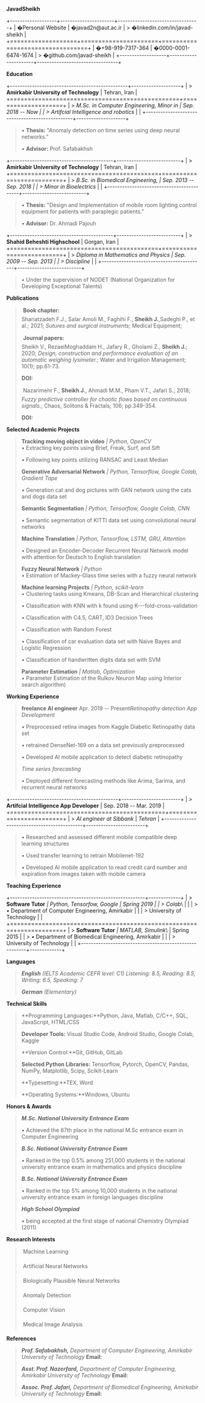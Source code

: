 **JavadSheikh**

+-------------------+----------------------+---------------------------------+
| �Personal Website | �javad2n\@aut.ac.ir  | > �linkedin.com/in/javad-sheikh |
+===================+======================+=================================+
| �+98-919-7317-364 | �0000-0001-6474-1674 | > �github.com/javad-sheikh      |
+-------------------+----------------------+---------------------------------+

**Education**

+------------------------------------------------+--------------------+
| > **Amirkabir University of Technology**       | Tehran, Iran       |
+================================================+====================+
| > *M.Sc. in Computer Engineering, Minor in     | *Sep. 2018 -- Now* |
| > Artifcial Intelligence and robotics*         |                    |
+------------------------------------------------+--------------------+

> *•* **Thesis:** "Anomaly detection on time series using deep neural
> networks."
>
> *•* **Advisor:** Prof. Safabakhsh

+------------------------------------------+--------------------------+
| > **Amirkabir University of Technology** | Tehran, Iran             |
+==========================================+==========================+
| > *B.Sc. in Biomedical Engineering,      | *Sep. 2013 -- Sep. 2018* |
| > Minor in Bioelectrics*                 |                          |
+------------------------------------------+--------------------------+

> *•* **Thesis:** "Design and Implementation of mobile room lighting
> control equipment for patients with paraplegic patients."
>
> *•* **Advisor:** Dr. Ahmadi Pajouh

+------------------------------------------+--------------------------+
| > **Shahid Beheshti Highschool**         | Gorgan, Iran             |
+==========================================+==========================+
| > *Diploma in Mathematics and Physics    | *Sep. 2009 -- Sep. 2013* |
| > Discipline*                            |                          |
+------------------------------------------+--------------------------+

> *•* Under the supervision of NODET (National Organization for
> Developing Exceptional Talents)

**Publications**

>  **Book chapter:**\
> Shariatzadeh F.J., Salar Amoli M., Faghihi F., **Sheikh J.**,Sadeghi
> P., et al.; 2021; *Sutures and surgical instruments*; Medical
> Equipment;
>
>  **Journal papers:**\
> Sheikh V., RezaeiMoghaddam H., Jafary R., Gholami Z., **Sheikh J.**;
> 2020; *Design, construction and performance evaluation of an automatic
> weighing lysimeter.*; Water and Irrigation Management; 10(1);
> pp.61-73.
>
> **DOI:**
>
>  Nazarimehr F., **Sheikh J.**, Ahmadi M.M., Pham V.T., Jafari S.;
> 2018; *Fuzzy predictive controller for chaotic flows* *based on
> continuous signals.*; Chaos, Solitons & Fractals; 106; pp.349-354.
>
> **DOI:**

**Selected Academic Projects**

> **Tracking moving object in video** *\| Python, OpenCV*\
> *•* Extracting key points using Brief, Freak, Surf, and Sift
>
> *•* Following key points utilizing RANSAC and Least Median
>
> **Generative Adversarial Network** *\| Python, Tensorflow, Google
> Colab, Gradient Tape*
>
> *•* Generation cat and dog pictures with GAN network using the cats
> and dogs data set
>
> **Semantic Segmentation** *\| Python, Tensorflow, Google Colab, CNN*
>
> *•* Semantic segmentation of KITTI data set using convolutional neural
> networks
>
> **Machine Translation** *\| Python, Tensorflow, LSTM, GRU, Attention*
>
> *•* Designed an Encoder-Decoder Recurrent Neural Network model with
> attention for Deutsch to English translation
>
> **Fuzzy Neural Network** *\| Python*\
> *•* Estimation of Mackey-Glass time series with a fuzzy neural network
>
> **Machine learning Projects** *\| Python, scikit-learn*\
> *•* Clustering tasks using Kmeans, DB-Scan and Hierarchical clustering
>
> *•* Classification with KNN with k found using
> K---fold-cross-validation
>
> *•* Classification with C4.5, CART, ID3 Decision Trees
>
> *•* Classification with Random Forest
>
> *•* Classification of car evaluation data set with Naive Bayes and
> Logistic Regression
>
> *•* Classification of handwritten digits data set with SVM
>
> **Parameter Estimation** *\| Matlab, Optimization*\
> *•* Parameter Estimation of the Rulkov Neuron Map using Interior
> search algorithm)

**Working Experience**

> **freelance AI engineer** Apr. 2019 -- Present*Retinopathy detection
> App Development*
>
> *•* Preprocessed retina images from Kaggle Diabetic Retinopathy data
> set
>
> *•* retrained DenseNet-169 on a data set previously preprocessed
>
> *•* Developed AI mobile application to detect diabetic retinopathy
>
> *Time series forecasting*
>
> *•* Deployed different forecasting methods like Arima, Sarima, and
> recurrent neural networks

+--------------------------------------------+------------------------+
| > **Artifcial Intelligence App Developer** | Sep. 2018 -- Mar. 2019 |
+============================================+========================+
| > *AI engineer at Sibbank*                 | *Tehran*               |
+--------------------------------------------+------------------------+

> *•* Researched and assessed different mobile compatible deep learning
> structures
>
> *•* Used transfer learning to retrain Mobilenet-192
>
> *•* Developed AI mobile application to read credit card number and
> expiration from images taken with mobile camera

**Teaching Experience**

+-------------------------------------------------------+-------------+
| > **Software Tutor** *\| Python, Tensorfow, Google    | Spring 2019 |
| > Colab*\                                             |             |
| > *•* Department of Computer Engineering, Amirkabir   |             |
| > University of Technology                            |             |
+=======================================================+=============+
| > **Software Tutor** *\| MATLAB, Simulink*\           | Spring 2015 |
| > *•* Department of Biomedical Engineering, Amirkabir |             |
| > University of Technology                            |             |
+-------------------------------------------------------+-------------+

**Languages**

> ***English** (IELTS Academic CEFR level: C1)* *Listening: 8.5,
> Reading: 8.5, Writing: 6.5, Speaking: 7*
>
> ***German** (Elementary)*

**Technical Skills**

> **Programming Languages:**Python, Java, Matlab, C/C++, SQL,
> JavaScript, HTML/CSS
>
> **Developer Tools:** Visual Studio Code, Android Studio, Google Colab,
> Kaggle
>
> **Version Control:**Git, GitHub, GitLab
>
> **Selected Python Libraries:** Tensorflow, Pytorch, OpenCV, Pandas,
> NumPy, Matplotlib, Scipy, Scikit-Learn
>
> **Typesetting:**TEX, Word
>
> **Operating Systems:**Windows, Ubuntu

**Honors & Awards**

> ***M.Sc. National University Entrance Exam***
>
> *•* Achieved the 87th place in the national M.Sc entrance exam in
> Computer Engineering
>
> ***B.Sc. National University Entrance Exam***
>
> *•* Ranked in the top 0.5% among 251,000 students in the national
> university entrance exam in mathematics and physics discipline
>
> ***B.Sc. National University Entrance Exam***
>
> *•* Ranked in the top 5% among 10,000 students in the national
> university entrance exam in foreign languages discipline
>
> ***High School Olympiad***
>
> *•* being accepted at the first stage of national Chemistry Olympiad
> (2011)

**Research Interests**

>  Machine Learning
>
>  Artificial Neural Networks
>
>  Biologically Plausible Neural Networks
>
>  Anomaly Detection
>
>  Computer Vision
>
>  Medical Image Analysis

**References**

> ***Prof. Safabakhsh,** Department of Computer Engineering, Amirkabir
> University of Technology* **Email:**
>
> ***Asst. Prof. Nazerfard,** Department of Computer Engineering,
> Amirkabir University of Technology* **Email:**
>
> ***Assoc. Prof. Jafari,** Department of Biomedical Engineering,
> Amirkabir University of Technology* **Email:**
